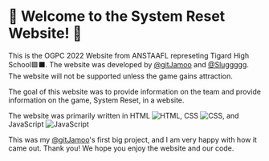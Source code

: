 # 💾 Welcome to the System Reset Website! 💾

This is the OGPC 2022 Website from ANSTAAFL represeting Tigard High School🟩⬛. The website was developed by [@gitJamoo](https://github.com/gitJamoo) and [@Sluggggg](https://github.com/Sluggggg). The website will not be supported unless the game gains attraction. 

The goal of this website was to provide information on the team and provide information on the game, System Reset, in a website.

The website was primarily written in HTML ![HTML](https://icons.iconarchive.com/icons/martz90/hex/16/html-5-icon.png), CSS ![CSS](https://icons.iconarchive.com/icons/martz90/hex/16/css-3-icon.png), and JavaScript ![JavaScript](https://icons.iconarchive.com/icons/alecive/flatwoken/16/Apps-File-Javascript-icon.png)

This was my [@gitJamoo](https://github.com/gitJamoo)'s first big project, and I am very happy with how it came out. Thank you! We hope you enjoy the website and our code.
